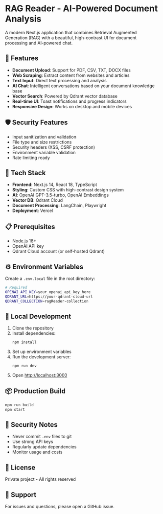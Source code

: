 # RAG Reader - AI-Powered Document Analysis

A modern Next.js application that combines Retrieval Augmented Generation (RAG) with a beautiful, high-contrast UI for document processing and AI-powered chat.

## 🚀 Features

- **Document Upload**: Support for PDF, CSV, TXT, DOCX files
- **Web Scraping**: Extract content from websites and articles
- **Text Input**: Direct text processing and analysis
- **AI Chat**: Intelligent conversations based on your document knowledge base
- **Vector Search**: Powered by Qdrant vector database
- **Real-time UI**: Toast notifications and progress indicators
- **Responsive Design**: Works on desktop and mobile devices

## 🛡️ Security Features

- Input sanitization and validation
- File type and size restrictions
- Security headers (XSS, CSRF protection)
- Environment variable validation
- Rate limiting ready

## 🔧 Tech Stack

- **Frontend**: Next.js 14, React 18, TypeScript
- **Styling**: Custom CSS with high-contrast design system
- **AI**: OpenAI GPT-3.5-turbo, OpenAI Embeddings
- **Vector DB**: Qdrant Cloud
- **Document Processing**: LangChain, Playwright
- **Deployment**: Vercel

## 📋 Prerequisites

- Node.js 18+ 
- OpenAI API key
- Qdrant Cloud account (or self-hosted Qdrant)

## ⚙️ Environment Variables

Create a `.env.local` file in the root directory:

```bash
# Required
OPENAI_API_KEY=your_openai_api_key_here
QDRANT_URL=https://your-qdrant-cloud-url
QDRANT_COLLECTION=ragReader-collection
```

## 🚀 Local Development

1. Clone the repository
2. Install dependencies:
   ```bash
   npm install
   ```
3. Set up environment variables
4. Run the development server:
   ```bash
   npm run dev
   ```
5. Open [http://localhost:3000](http://localhost:3000)

## 📦 Production Build

```bash
npm run build
npm start
```

## 🔐 Security Notes

- Never commit `.env` files to git
- Use strong API keys
- Regularly update dependencies
- Monitor usage and costs

## 📄 License

Private project - All rights reserved

## 🤝 Support

For issues and questions, please open a GitHub issue.